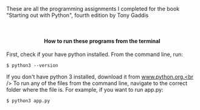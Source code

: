 These are all the programming assignments I completed for the book "Starting out with Python", fourth edition by Tony Gaddis

<br />

<h4 align="center">How to run these programs from the terminal</h4>
First, check if your have python installed. From the command line, run:

```
$ python3 --version
```

If you don't have python 3 installed, download it from www.python.org.<br />
To run any of the files from the command line, navigate to the correct folder where the file is.
For example, if you want to run app.py:
```
$ python3 app.py
```
